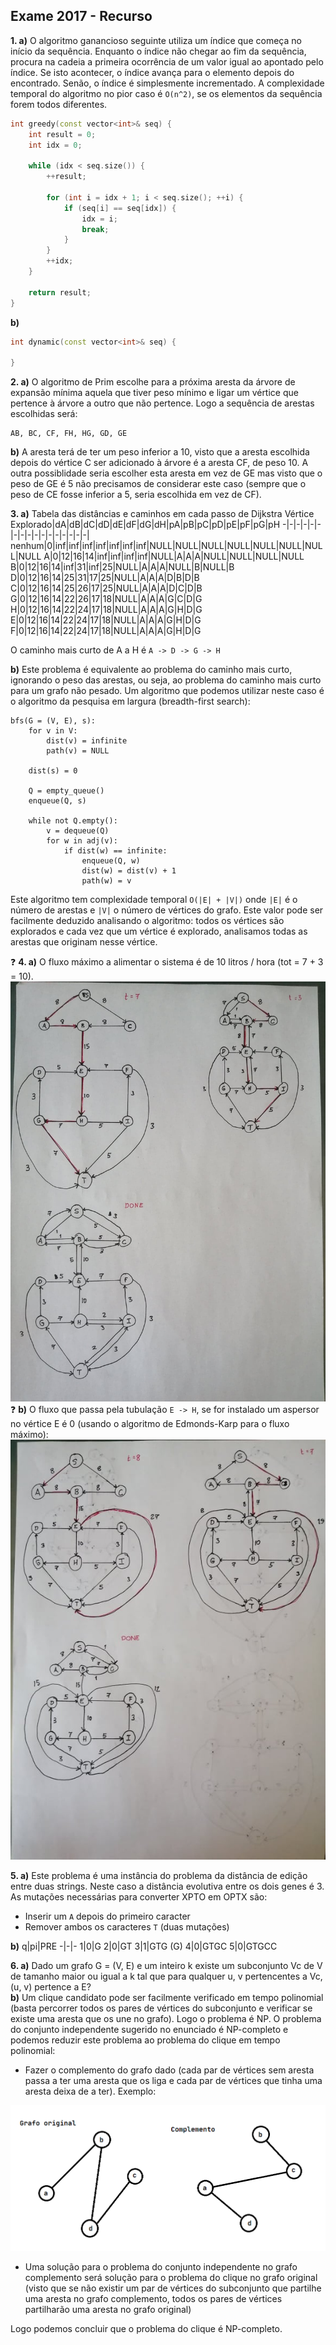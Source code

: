 ## Exame 2017 - Recurso

**1. a)** O algoritmo ganancioso seguinte utiliza um índice que começa no início da sequência. Enquanto o índice não chegar ao fim da sequência, procura na cadeia a primeira ocorrência de um valor igual ao apontado pelo índice. Se isto acontecer, o índice avança para o elemento depois do encontrado. Senão, o índice é simplesmente incrementado. A complexidade temporal do algoritmo no pior caso é `O(n^2)`, se os elementos da sequência forem todos diferentes.
```cpp
int greedy(const vector<int>& seq) {
    int result = 0;
    int idx = 0;

    while (idx < seq.size()) {
        ++result;

        for (int i = idx + 1; i < seq.size(); ++i) {
            if (seq[i] == seq[idx]) {
                idx = i;
                break;
            }
        }
        ++idx;
    }

    return result;
}
```
**b)**
```cpp
int dynamic(const vector<int>& seq) {

}
```

**2. a)** O algoritmo de Prim escolhe para a próxima aresta da árvore de expansão mínima aquela que tiver peso mínimo e ligar um vértice que pertence à árvore a outro que não pertence. Logo a sequência de arestas escolhidas será:
```
AB, BC, CF, FH, HG, GD, GE
```
**b)** A aresta terá de ter um peso inferior a 10, visto que a aresta escolhida depois do vértice C ser adicionado à árvore é a aresta CF, de peso 10. A outra possiblidade seria escolher esta aresta em vez de GE mas visto que o peso de GE é 5 não precisamos de considerar este caso (sempre que o peso de CE fosse inferior a 5, seria escolhida em vez de CF).

**3. a)** Tabela das distâncias e caminhos em cada passo de Dijkstra
Vértice Explorado|dA|dB|dC|dD|dE|dF|dG|dH|pA|pB|pC|pD|pE|pF|pG|pH
-|-|-|-|-|-|-|-|-|-|-|-|-|-|-|-|-|
nenhum|0|inf|inf|inf|inf|inf|inf|inf|NULL|NULL|NULL|NULL|NULL|NULL|NULL|NULL
A|0|12|16|14|inf|inf|inf|inf|NULL|A|A|A|NULL|NULL|NULL|NULL
B|0|12|16|14|inf|31|inf|25|NULL|A|A|A|NULL|B|NULL|B
D|0|12|16|14|25|31|17|25|NULL|A|A|A|D|B|D|B
C|0|12|16|14|25|26|17|25|NULL|A|A|A|D|C|D|B
G|0|12|16|14|22|26|17|18|NULL|A|A|A|G|C|D|G
H|0|12|16|14|22|24|17|18|NULL|A|A|A|G|H|D|G
E|0|12|16|14|22|24|17|18|NULL|A|A|A|G|H|D|G
F|0|12|16|14|22|24|17|18|NULL|A|A|A|G|H|D|G

O caminho mais curto de A a H é `A -> D -> G -> H`

**b)** Este problema é equivalente ao problema do caminho mais curto, ignorando o peso das arestas, ou seja, ao problema do caminho mais curto para um grafo não pesado. Um algoritmo que podemos utilizar neste caso é o algoritmo da pesquisa em largura (breadth-first search):
```
bfs(G = (V, E), s):
    for v in V:
        dist(v) = infinite
        path(v) = NULL
    
    dist(s) = 0

    Q = empty_queue()
    enqueue(Q, s)

    while not Q.empty():
        v = dequeue(Q)
        for w in adj(v):
            if dist(w) == infinite:
                enqueue(Q, w)
                dist(w) = dist(v) + 1
                path(w) = v
```
Este algoritmo tem complexidade temporal `O(|E| + |V|)` onde `|E|` é o número de arestas e `|V|` o número de vértices do grafo. Este valor pode ser facilmente deduzido analisando o algoritmo: todos os vértices são explorados e cada vez que um vértice é explorado, analisamos todas as arestas que originam nesse vértice.

❓ **4. a)** O fluxo máximo a alimentar o sistema é de 10 litros / hora (tot = 7 + 3 = 10).
![](Imagens\FluxoAspersores1.png)
❓ **b)** O fluxo que passa pela tubulação `E -> H`, se for instalado um aspersor no vértice E é 0 (usando o algoritmo de Edmonds-Karp para o fluxo máximo):
![](Imagens\FluxoAspersores2.png)

**5. a)** Este problema é uma instância do problema da distância de edição entre duas strings. Neste caso a distância evolutiva entre os dois genes é 3. As mutações necessárias para converter XPTO em OPTX são:
* Inserir um `A` depois do primeiro caracter
* Remover ambos os caracteres `T` (duas mutações)

**b)**
q|pi|PRE
-|-|-
1|0|G
2|0|GT
3|1|GTG (G)
4|0|GTGC
5|0|GTGCC

**6. a)** Dado um grafo G = (V, E) e um inteiro k existe um subconjunto Vc de V de tamanho maior ou igual a k tal que para qualquer u, v pertencentes a Vc, (u, v) pertence a E?  
**b)** Um clique candidato pode ser facilmente verificado em tempo polinomial (basta percorrer todos os pares de vértices do subconjunto e verificar se existe uma aresta que os une no grafo). Logo o problema é NP. O problema do conjunto independente sugerido no enunciado é NP-completo e podemos reduzir este problema ao problema do clique em tempo polinomial:

* Fazer o complemento do grafo dado (cada par de vértices sem aresta passa a ter uma aresta que os liga e cada par de vértices que tinha uma aresta deixa de a ter). Exemplo:

![](Imagens\GrafoComplemento.png)

* Uma solução para o problema do conjunto independente no grafo complemento será solução para o problema do clique no grafo original (visto que se não existir um par de vértices do subconjunto que partilhe uma aresta no grafo complemento, todos os pares de vértices partilharão uma aresta no grafo original)

Logo podemos concluir que o problema do clique é NP-completo.